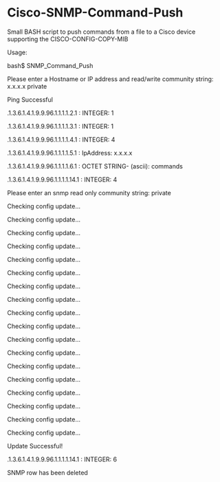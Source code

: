 # Cisco-SNMP-Command-Push
Small BASH script to push commands from a file to a Cisco device supporting the CISCO-CONFIG-COPY-MIB

Usage: 

bash$ SNMP_Command_Push

Please enter a Hostname or IP address and read/write community string: x.x.x.x private

Ping Successful

.1.3.6.1.4.1.9.9.96.1.1.1.1.2.1 : INTEGER: 1

.1.3.6.1.4.1.9.9.96.1.1.1.1.3.1 : INTEGER: 1

.1.3.6.1.4.1.9.9.96.1.1.1.1.4.1 : INTEGER: 4

.1.3.6.1.4.1.9.9.96.1.1.1.1.5.1 : IpAddress:    x.x.x.x

.1.3.6.1.4.1.9.9.96.1.1.1.1.6.1 : OCTET STRING- (ascii):        commands

.1.3.6.1.4.1.9.9.96.1.1.1.1.14.1 : INTEGER: 4

Please enter an snmp read only community string: private

Checking config update...

Checking config update...

Checking config update...

Checking config update...

Checking config update...

Checking config update...

Checking config update...

Checking config update...

Checking config update...

Checking config update...

Checking config update...

Checking config update...

Checking config update...

Checking config update...

Checking config update...

Checking config update...

Checking config update...

Checking config update...

Update Successful!

.1.3.6.1.4.1.9.9.96.1.1.1.1.14.1 : INTEGER: 6

SNMP row has been deleted

